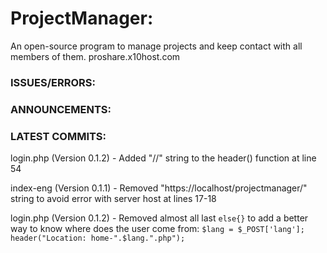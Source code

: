 # ProjectManager:

An open-source program to manage projects and keep contact with all members of them.
proshare.x10host.com


### ISSUES/ERRORS:


### ANNOUNCEMENTS:


### LATEST COMMITS:

login.php (Version 0.1.2) - Added "\/\/" string to the header() function at line 54

index-eng (Version 0.1.1) - Removed "https://localhost/projectmanager/" string to avoid error with server host at lines 17-18

login.php (Version 0.1.2) - Removed almost all last ```else{}``` to add a better way to know where does the user come from:
```$lang = $_POST['lang']; header("Location: home-".$lang.".php");```
